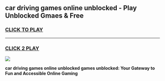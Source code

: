
## car driving games online unblocked - Play Unblocked Gmaes & Free
<h3>
<a href="https://premium.freeplayer.one?title=car_driving_games_online_unblocked&ref=19F">CLICK TO PLAY</a></h3>
<hr>

<h3>
<a href="https://premium.freeplayer.one?title=car_driving_games_online_unblocked&ref=19F">CLICK 2 PLAY</a>
  
</h3>

<a href="https://premium.freeplayer.one?title=car_driving_games_online_unblocked&ref=19F/"><img src="https://clearcache.store/games.png"></a>


**car driving games online unblocked games unblocked: Your Gateway to Fun and Accessible Online Gaming**
